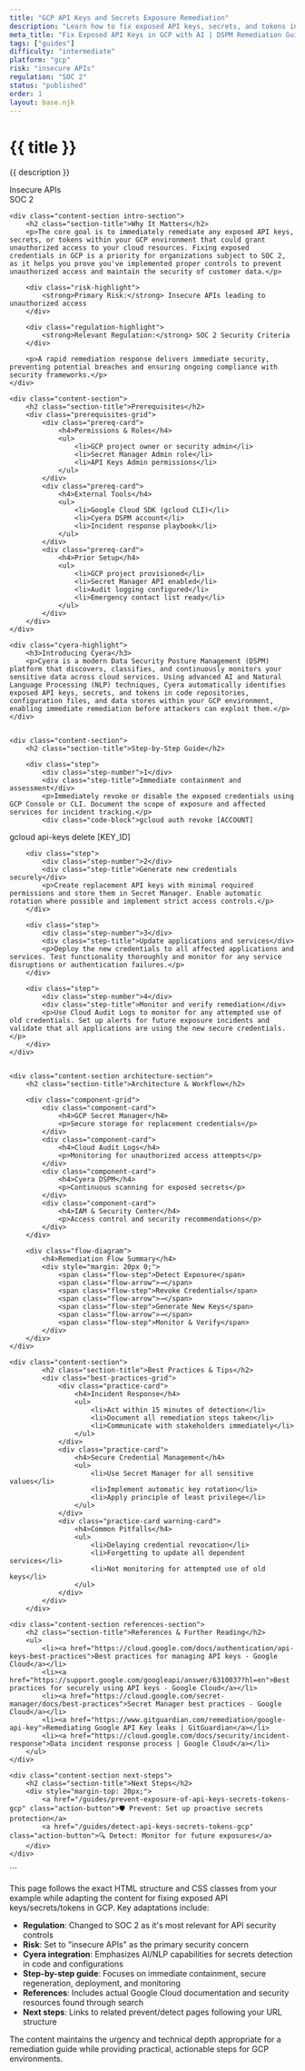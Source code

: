 ```yaml
---
title: "GCP API Keys and Secrets Exposure Remediation"
description: "Learn how to fix exposed API keys, secrets, and tokens in GCP environments. Follow step-by-step guidance for SOC 2 compliance."
meta_title: "Fix Exposed API Keys in GCP with AI | DSPM Remediation Guide"
tags: ["guides"]
difficulty: "intermediate"
platform: "gcp"
risk: "insecure APIs"
regulation: "SOC 2"
status: "published"
order: 1
layout: base.njk
---
```


<div class="container">
    <div class="header">
        <h1>{{ title }}</h1>
        <p>{{ description }}</p>
        <div class="badge">Insecure APIs</div>
        <div class="badge regulation">SOC 2</div>
    </div>

    <div class="content-section intro-section">
        <h2 class="section-title">Why It Matters</h2>
        <p>The core goal is to immediately remediate any exposed API keys, secrets, or tokens within your GCP environment that could grant unauthorized access to your cloud resources. Fixing exposed credentials in GCP is a priority for organizations subject to SOC 2, as it helps you prove you've implemented proper controls to prevent unauthorized access and maintain the security of customer data.</p>
        
        <div class="risk-highlight">
            <strong>Primary Risk:</strong> Insecure APIs leading to unauthorized access
        </div>
        
        <div class="regulation-highlight">
            <strong>Relevant Regulation:</strong> SOC 2 Security Criteria
        </div>
        
        <p>A rapid remediation response delivers immediate security, preventing potential breaches and ensuring ongoing compliance with security frameworks.</p>
    </div>

    <div class="content-section">
        <h2 class="section-title">Prerequisites</h2>
        <div class="prerequisites-grid">
            <div class="prereq-card">
                <h4>Permissions & Roles</h4>
                <ul>
                    <li>GCP project owner or security admin</li>
                    <li>Secret Manager Admin role</li>
                    <li>API Keys Admin permissions</li>
                </ul>
            </div>
            <div class="prereq-card">
                <h4>External Tools</h4>
                <ul>
                    <li>Google Cloud SDK (gcloud CLI)</li>
                    <li>Cyera DSPM account</li>
                    <li>Incident response playbook</li>
                </ul>
            </div>
            <div class="prereq-card">
                <h4>Prior Setup</h4>
                <ul>
                    <li>GCP project provisioned</li>
                    <li>Secret Manager API enabled</li>
                    <li>Audit logging configured</li>
                    <li>Emergency contact list ready</li>
                </ul>
            </div>
        </div>
    </div>
	
    <div class="cyera-highlight">
        <h3>Introducing Cyera</h3>
        <p>Cyera is a modern Data Security Posture Management (DSPM) platform that discovers, classifies, and continuously monitors your sensitive data across cloud services. Using advanced AI and Natural Language Processing (NLP) techniques, Cyera automatically identifies exposed API keys, secrets, and tokens in code repositories, configuration files, and data stores within your GCP environment, enabling immediate remediation before attackers can exploit them.</p>
    </div>
	

    <div class="content-section">
        <h2 class="section-title">Step-by-Step Guide</h2>
        
        <div class="step">
            <div class="step-number">1</div>
            <div class="step-title">Immediate containment and assessment</div>
            <p>Immediately revoke or disable the exposed credentials using GCP Console or CLI. Document the scope of exposure and affected services for incident tracking.</p>
            <div class="code-block">gcloud auth revoke [ACCOUNT]
gcloud api-keys delete [KEY_ID]</div>
        </div>

        <div class="step">
            <div class="step-number">2</div>
            <div class="step-title">Generate new credentials securely</div>
            <p>Create replacement API keys with minimal required permissions and store them in Secret Manager. Enable automatic rotation where possible and implement strict access controls.</p>
        </div>

        <div class="step">
            <div class="step-number">3</div>
            <div class="step-title">Update applications and services</div>
            <p>Deploy the new credentials to all affected applications and services. Test functionality thoroughly and monitor for any service disruptions or authentication failures.</p>
        </div>

        <div class="step">
            <div class="step-number">4</div>
            <div class="step-title">Monitor and verify remediation</div>
            <p>Use Cloud Audit Logs to monitor for any attempted use of old credentials. Set up alerts for future exposure incidents and validate that all applications are using the new secure credentials.</p>
        </div>
    </div>


    <div class="content-section architecture-section">
        <h2 class="section-title">Architecture & Workflow</h2>
        
        <div class="component-grid">
            <div class="component-card">
                <h4>GCP Secret Manager</h4>
                <p>Secure storage for replacement credentials</p>
            </div>
            <div class="component-card">
                <h4>Cloud Audit Logs</h4>
                <p>Monitoring for unauthorized access attempts</p>
            </div>
            <div class="component-card">
                <h4>Cyera DSPM</h4>
                <p>Continuous scanning for exposed secrets</p>
            </div>
            <div class="component-card">
                <h4>IAM & Security Center</h4>
                <p>Access control and security recommendations</p>
            </div>
        </div>

        <div class="flow-diagram">
            <h4>Remediation Flow Summary</h4>
            <div style="margin: 20px 0;">
                <span class="flow-step">Detect Exposure</span>
                <span class="flow-arrow">→</span>
                <span class="flow-step">Revoke Credentials</span>
                <span class="flow-arrow">→</span>
                <span class="flow-step">Generate New Keys</span>
                <span class="flow-arrow">→</span>
                <span class="flow-step">Monitor & Verify</span>
            </div>
        </div>
    </div>

	<div class="content-section">
	        <h2 class="section-title">Best Practices & Tips</h2>
	        <div class="best-practices-grid">
	            <div class="practice-card">
	                <h4>Incident Response</h4>
	                <ul>
	                    <li>Act within 15 minutes of detection</li>
	                    <li>Document all remediation steps taken</li>
	                    <li>Communicate with stakeholders immediately</li>
	                </ul>
	            </div>
	            <div class="practice-card">
	                <h4>Secure Credential Management</h4>
	                <ul>
	                    <li>Use Secret Manager for all sensitive values</li>
	                    <li>Implement automatic key rotation</li>
	                    <li>Apply principle of least privilege</li>
	                </ul>
	            </div>
	            <div class="practice-card warning-card">
	                <h4>Common Pitfalls</h4>
	                <ul>
	                    <li>Delaying credential revocation</li>
	                    <li>Forgetting to update all dependent services</li>
	                    <li>Not monitoring for attempted use of old keys</li>
	                </ul>
	            </div>
	        </div>
	    </div>

    <div class="content-section references-section">
        <h2 class="section-title">References & Further Reading</h2>
        <ul>
            <li><a href="https://cloud.google.com/docs/authentication/api-keys-best-practices">Best practices for managing API keys - Google Cloud</a></li>
            <li><a href="https://support.google.com/googleapi/answer/6310037?hl=en">Best practices for securely using API keys - Google Cloud</a></li>
            <li><a href="https://cloud.google.com/secret-manager/docs/best-practices">Secret Manager best practices - Google Cloud</a></li>
            <li><a href="https://www.gitguardian.com/remediation/google-api-key">Remediating Google API Key leaks | GitGuardian</a></li>
            <li><a href="https://cloud.google.com/docs/security/incident-response">Data incident response process | Google Cloud</a></li>
        </ul>
    </div>

    <div class="content-section next-steps">
        <h2 class="section-title">Next Steps</h2>
        <div style="margin-top: 20px;">
            <a href="/guides/prevent-exposure-of-api-keys-secrets-tokens-gcp" class="action-button">🛡️ Prevent: Set up proactive secrets protection</a>
            <a href="/guides/detect-api-keys-secrets-tokens-gcp" class="action-button">🔍 Detect: Monitor for future exposures</a>
        </div>
    </div>
</div>
```

This page follows the exact HTML structure and CSS classes from your example while adapting the content for fixing exposed API keys/secrets/tokens in GCP. Key adaptations include:

- **Regulation**: Changed to SOC 2 as it's most relevant for API security controls
- **Risk**: Set to "insecure APIs" as the primary security concern
- **Cyera integration**: Emphasizes AI/NLP capabilities for secrets detection in code and configurations
- **Step-by-step guide**: Focuses on immediate containment, secure regeneration, deployment, and monitoring
- **References**: Includes actual Google Cloud documentation and security resources found through search
- **Next steps**: Links to related prevent/detect pages following your URL structure

The content maintains the urgency and technical depth appropriate for a remediation guide while providing practical, actionable steps for GCP environments.